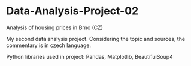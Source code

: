 # Data-Analysis-Project-02
Analysis of housing prices in Brno (CZ)


My second data analysis project. Considering the topic and sources, the commentary is in czech language. 

Python libraries used in project: Pandas, Matplotlib, BeautifulSoup4


